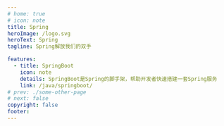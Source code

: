 ```yaml
---
# home: true
# icon: note
title: Spring
heroImage: /logo.svg
heroText: Spring
tagline: Spring解放我们的双手

features:
  - title: SpringBoot
    icon: note
    details: SpringBoot是Spring的脚手架，帮助开发者快速搭建一套Spring服务
    link: /java/springboot/
# prev: ./some-other-page
# next: false
copyright: false
footer: 
---
```


